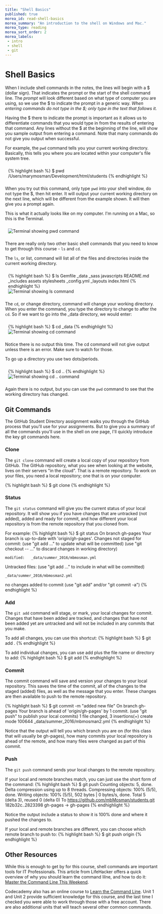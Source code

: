 ```yaml
---
title: "Shell Basics"
published: true
morea_id: read-shell-basics
morea_summary: "An introduction to the shell on Windows and Mac."
morea_type: reading
morea_sort_order: 2
morea_labels:
 - intro
 - shell
 - git
---
```


# Shell Basics
When I include shell commands in the notes, the lines will begin with a $ (dollar sign). That indicates the prompt or the start of the shell command line. The *prompt* will look different based on what type of computer you are using, so we use the $ to indicate the prompt in a generic way.  _When entering commands do not type in the $; only type in the text that follows it._

Having the $ there to indicate the prompt is important as it allows us to differentiate commands that you would type in from the results of entering that command.  Any lines without the $ at the beginning of the line, will show you sample output from entering a command. Note that many commands do not give you output when successful.

For example, the `pwd` command tells you your current working directory. Basically, this tells you where you are located within your computer's file system tree.

<div style="padding:10px">
<div class="row">
<div class="col-xs-12 col-md-6">
  {% highlight bash %}
  $ pwd
  /Users/marymosman/Development/html/students
  {% endhighlight %}
</div>
</div>
</div>


When you try out this command, only type `pwd` into your shell window, do not type the $, then hit enter. It will output your current working directory on the next line, which will be different from the example shown.  It will then give you a prompt again.   

This is what it actually looks like on my computer.  I'm running on a Mac, so this is the Terminal.
<div style="padding:10px">
<div class="row">
<div class="col-xs-12 col-md-6">
   <img class="img-responsive" src="{{ "/morea/intro/shell-github-cmds/terminal-pwd-cmd.png" | prepend:site.baseurl }}" alt="Terminal showing pwd command">
</div>
</div>
</div>

There are really only two other basic shell commands that you need to know to get through this course - `ls` and `cd`.

The `ls`, or list, command will list all of the files and directories inside the current working directory.

<div style="padding:10px">
<div class="row">
<div class="col-xs-12 col-md-6">
   {% highlight bash %}
   $ ls
   Gemfile        _data          _sass           javascripts
   README.md      _includes      assets          stylesheets
   _config.yml    _layouts       index.html
   {% endhighlight %}
</div>
<div class="col-xs-12 col-md-6">
  <img class="img-responsive" src="{{ "/morea/intro/shell-github-cmds/terminal-ls-cmd.png" | prepend:site.baseurl }}" alt="Terminal showing ls command">
</div>
</div>
</div>


The `cd`, or change directory, command will change your working directory. When you enter the command, you type the directory to change to after the `cd`.  So if we want to go into the _data directory, we would enter:

<div style="padding:10px">
<div class="row">
<div class="col-xs-12 col-md-6">
  {% highlight bash %}
  $ cd _data
  {% endhighlight %}
</div>
<div class="col-xs-12 col-md-6">
  <img class="img-responsive" src="{{ "/morea/intro/shell-github-cmds/terminal-cd-cmd.png" | prepend:site.baseurl }}" alt="Terminal showing cd command">
</div>
</div>
</div>

Notice there is no output this time.
The cd command will not give output unless there is an error.  Make sure to watch for those.  

To go up a directory you use two dots/periods.  

<div style="padding:10px">
<div class="row">
<div class="col-xs-12 col-md-6">
  {% highlight bash %}
  $ cd ..
  {% endhighlight %}
</div>
<div class="col-xs-12 col-md-6">
  <img class="img-responsive" src="{{ "/morea/intro/shell-github-cmds/terminal-cd2-cmd.png" | prepend:site.baseurl }}" alt="Terminal showing cd .. command">
</div>
</div>
</div>

Again there is no output, but you can use the `pwd` command to see that the working directory has changed.



## Git Commands
The GitHub Student Directory assignment walks you through the GitHub process that you'll use for your assignments.  But to give you a summary of all the commands you'll use in the shell on one page, I'll quickly introduce the key git commands here.


### Clone
The `git clone` command will create a local copy of your repository from GitHub. The GitHub repository, what you see when looking at the website, lives on their servers "in the cloud".  That is a remote repository.  To work on your files, you need a local repository; one that is on your computer.

{% highlight bash %}
$ git clone <clone-url>
{% endhighlight %}


### Status
The `git status` command will give you the current status of your local repository. It will show you if you have changes that are untracked (not added), added and ready for commit, and how different your local repository is from the remote repository that you cloned from.

For example:
{% highlight bash %}
$ git status
On branch gh-pages
Your branch is up-to-date with 'origin/gh-pages'.
Changes not staged for commit:
  (use "git add <file>..." to update what will be committed)
  (use "git checkout -- <file>..." to discard changes in working directory)

	modified:   _data/summer_2016/mbmosman.yml

Untracked files:
  (use "git add <file>..." to include in what will be committed)

	_data/summer_2016/mbmosman2.yml

no changes added to commit (use "git add" and/or "git commit -a")
{% endhighlight %}


### Add
The `git add` command will stage, or mark, your local changes for commit. Changes that have been added are tracked, and changes that have not been added yet are untracked and will not be included in any commits that you make.

To add all changes, you can use this shortcut:
{% highlight bash %}
$ git add .
{% endhighlight %}

To add individual changes, you can use add plus the file name or directory to add:
{% highlight bash %}
$ git add <file-or-directory-name>
{% endhighlight %}


### Commit
The commit command will save and version your changes to your local repository. This saves the time of the commit, all of the changes to the staged (added) files, as well as the message that you enter.  These changes are then available to push to the remote repository.

{% highlight bash %}
$ git commit -m "added new file"
On branch gh-pages
Your branch is ahead of 'origin/gh-pages' by 1 commit.
  (use "git push" to publish your local commits)
 1 file changed, 3 insertions(+)
 create mode 100644 _data/summer_2016/mbmosman2.yml
{% endhighlight %}

Notice that the output will tell you which branch you are on (for this class that will usually be gh-pages), how many commits your local repository is ahead of the remote, and how many files were changed as part of this commit.


### Push
The `git push` command sends your local changes to the remote repository.  

If your local and remote branches match, you can just use the short form of the command:
{% highlight bash %}
$ git push
Counting objects: 5, done.
Delta compression using up to 8 threads.
Compressing objects: 100% (5/5), done.
Writing objects: 100% (5/5), 502 bytes | 0 bytes/s, done.
Total 5 (delta 3), reused 0 (delta 0)
To https://github.com/mbMosman/students.git
   182b32c..2823398  gh-pages -> gh-pages
{% endhighlight %}

Notice the output include a status to show it is 100% done and where it pushed the changes to.

If your local and remote branches are different, you can choose which remote branch to push to:
{% highlight bash %}
$ git push origin <remote-branch-name>
{% endhighlight %}


## Other Resources
While this is enough to get by for this course, shell commands are important tools for IT Professionals. This article from LifeHacker offers a quick overview of why you should learn the command lilne, and how to do it:  [Master the Command Line This Weekend](http://lifehacker.com/5990668/master-the-command-line-this-weekend).

Codecademy also has an online course to [Learn the Command Line](https://www.codecademy.com/learn/learn-the-command-line).  Unit 1 and Unit 2 provide sufficient knowledge for this course, and the last time I checked you were able to work through those with a free account.  There are also additional units that will teach several other common commands.  
